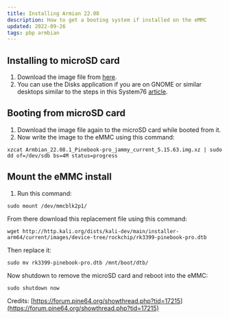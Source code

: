 ```yaml
---
title: Installing Armian 22.08
description: How to get a booting system if installed on the eMMC
updated: 2022-09-26
tags: pbp armbian
---
```


## Installing to microSD card

1. Download the image file from [here](https://www.armbian.com/pinebook-pro/).
2. You can use the Disks application if you are on GNOME or similar desktops similar to the steps in this System76 [article](https://support.system76.com/articles/live-disk#making-the-bootable-drive).

## Booting from microSD card

1. Download the image file again to the microSD card while booted from it.
2. Now write the image to the eMMC using this command:

```
xzcat Armbian_22.08.1_Pinebook-pro_jammy_current_5.15.63.img.xz | sudo dd of=/dev/sdb bs=4M status=progress
```

## Mount the eMMC install

1. Run this command:

```
sudo mount /dev/mmcblk2p1/
```

From there download this replacement file using this command:

```
wget http://http.kali.org/dists/kali-dev/main/installer-arm64/current/images/device-tree/rockchip/rk3399-pinebook-pro.dtb
```

Then replace it:

```
sudo mv rk3399-pinebook-pro.dtb /mnt/boot/dtb/
```

Now shutdown to remove the microSD card and reboot into the eMMC:

```
sudo shutdown now
```

Credits: [https://forum.pine64.org/showthread.php?tid=17215](https://forum.pine64.org/showthread.php?tid=17215)
